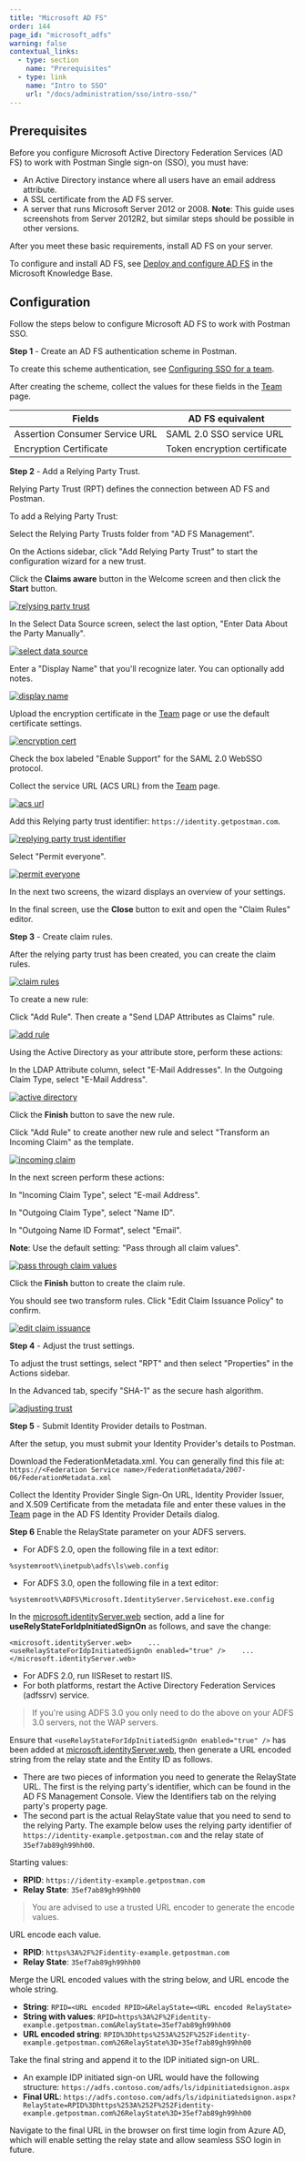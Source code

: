 ```yaml
---
title: "Microsoft AD FS"
order: 144
page_id: "microsoft_adfs"
warning: false
contextual_links:
  - type: section
    name: "Prerequisites"
  - type: link
    name: "Intro to SSO"
    url: "/docs/administration/sso/intro-sso/"
---
```



## Prerequisites

Before you configure Microsoft Active Directory Federation Services (AD FS) to work with Postman Single sign-on (SSO), you must have:

* An Active Directory instance where all users have an email address attribute.
* A SSL certificate from the AD FS server.
* A server that runs Microsoft Server 2012 or 2008. **Note**: This guide uses screenshots from Server 2012R2,
but similar steps should be possible in other versions.

After you meet these basic requirements, install AD FS on your server.

To configure and install AD FS, see [Deploy and configure AD FS](https://msdn.microsoft.com/en-us/library/gg188612.aspx) in the Microsoft Knowledge Base.

## Configuration

Follow the steps below to configure Microsoft AD FS to work with Postman SSO.

**Step 1** - Create an AD FS authentication scheme in Postman.

To create this scheme authentication, see [Configuring SSO for a team](/docs/administration/sso/admin-sso/).

After creating the scheme, collect the values for these fields in the [Team](https://app.getpostman.com/dashboard/teams) page.

| Fields   | AD FS equivalent |
| ------------- | ------------- |
| Assertion Consumer Service URL  |  SAML 2.0 SSO service URL  |
| Encryption Certificate   | Token encryption certificate  |

**Step 2** - Add a Relying Party Trust.

Relying Party Trust (RPT) defines the connection between AD FS and Postman.

To add a Relying Party Trust:

  Select the Relying Party Trusts folder from "AD FS Management".

  On the Actions sidebar, click "Add Relying Party Trust" to start the configuration wizard for a new trust.

  Click the **Claims aware** button in the Welcome screen and then click the **Start** button.

[![relysing party trust](https://assets.postman.com/postman-docs/ENT-Relying-Party-Trust.png)](https://assets.postman.com/postman-docs/ENT-Relying-Party-Trust.png)

   In the Select Data Source screen, select the last option, "Enter Data About the Party Manually".

[![select data source](https://assets.postman.com/postman-docs/ENT-Enter-Data-About-Party-Manually.jpeg)](https://assets.postman.com/postman-docs/ENT-Enter-Data-About-Party-Manually.jpeg)

   Enter a "Display Name" that you'll recognize later. You can optionally add notes.

[![display name](https://assets.postman.com/postman-docs/ENT-display-name.jpeg)](https://assets.postman.com/postman-docs/ENT-display-name.jpeg)

   Upload the encryption certificate in the [Team](https://app.getpostman.com/dashboard/teams) page or use the default certificate settings.

[![encryption cert](https://assets.postman.com/postman-docs/ENT-configure-cert.jpeg)](https://assets.postman.com/postman-docs/ENT-configure-cert.jpeg)

   Check the box labeled "Enable Support" for the SAML 2.0 WebSSO protocol.

   Collect the service URL (ACS URL) from the [Team](https://app.getpostman.com/dashboard/teams) page.

[![acs url](https://assets.postman.com/postman-docs/ENT-ACS-URL.jpeg)](https://assets.postman.com/postman-docs/ENT-ACS-URL.jpeg)

   Add this Relying party trust identifier: `https://identity.getpostman.com`.

[![replying party trust identifier](https://assets.postman.com/postman-docs/ENT-Relying-party-trust-identifier.jpeg)](https://assets.postman.com/postman-docs/ENT-Relying-party-trust-identifier.jpeg)

   Select "Permit everyone".

[![permit everyone](https://assets.postman.com/postman-docs/ENT-Permit-everyone.jpeg)](https://assets.postman.com/postman-docs/ENT-Permit-everyone.jpeg)

In the next two screens, the wizard displays an overview of your settings.

In the final screen, use the **Close** button to exit and open the "Claim Rules" editor.

**Step 3** - Create claim rules.

After the relying party trust has been created, you can create the claim rules.

[![claim rules](https://assets.postman.com/postman-docs/ENT-claim-rules.jpeg)](https://assets.postman.com/postman-docs/ENT-claim-rules.jpeg)

To create a new rule:

Click "Add Rule". Then create a "Send LDAP Attributes as Claims" rule.

[![add rule](https://assets.postman.com/postman-docs/ENT-Add-Rule.jpeg)](https://assets.postman.com/postman-docs/ENT-Add-Rule.jpeg)

Using the Active Directory as your attribute store, perform these actions:

   In the LDAP Attribute column, select "E-Mail Addresses".
   In the Outgoing Claim Type, select "E-Mail Address".

[![active directory](https://assets.postman.com/postman-docs/ENT-Active-Directory.jpeg)](https://assets.postman.com/postman-docs/ENT-Active-Directory.jpeg)

   Click the **Finish** button to save the new rule.

   Click "Add Rule" to create another new rule and select "Transform an Incoming Claim" as the template.

[![incoming claim](https://assets.postman.com/postman-docs/ENT-Transform-Incoming-Claim.jpeg)](https://assets.postman.com/postman-docs/ENT-Transform-Incoming-Claim.jpeg)

In the next screen perform these actions:

   In "Incoming Claim Type", select "E-mail Address".

   In "Outgoing Claim Type", select "Name ID".

   In "Outgoing Name ID Format", select "Email".

  **Note**: Use the default setting: "Pass through all claim values".

[![pass through claim values](https://assets.postman.com/postman-docs/ENT-Pass-through-all-claim-values.jpeg)](https://assets.postman.com/postman-docs/ENT-Pass-through-all-claim-values.jpeg)

   Click the **Finish** button to create the claim rule.

You should see two transform rules. Click "Edit Claim Issuance Policy" to confirm.

[![edit claim issuance](https://assets.postman.com/postman-docs/ENT-Edit-Claim-Issuance-Policy.jpeg)](https://assets.postman.com/postman-docs/ENT-Edit-Claim-Issuance-Policy.jpeg)

**Step 4** - Adjust the trust settings.

To adjust the trust settings, select "RPT" and then select "Properties" in the Actions sidebar.

In the Advanced tab, specify "SHA-1" as the secure hash algorithm.

[![adjusting trust](https://assets.postman.com/postman-docs/ENT-Adjusting-trust-settings.jpeg)](https://assets.postman.com/postman-docs/ENT-Adjusting-trust-settings.jpeg)

**Step 5** - Submit Identity Provider details to Postman.

After the setup, you must submit your Identity Provider's details to Postman.

Download the FederationMetadata.xml. You can generally find this file at: `https://<Federation Service name>/FederationMetadata/2007-06/FederationMetadata.xml`

Collect the Identity Provider Single Sign-On URL, Identity Provider Issuer, and X.509 Certificate from the metadata file and enter these values in the [Team](https://app.getpostman.com/dashboard/teams) page in the AD FS Identity Provider Details dialog.

**Step 6** Enable the RelayState parameter on your ADFS servers.

* For ADFS 2.0, open the following file in a text editor:

```
%systemroot%\inetpub\adfs\ls\web.config
```

* For ADFS 3.0, open the following file in a text editor:

```
%systemroot%\ADFS\Microsoft.IdentityServer.Servicehost.exe.config
```

In the [microsoft.identityServer.web](http://microsoft.identityserver.web/) section, add a line for __useRelyStateForIdpInitiatedSignOn__ as follows, and save the change:

```
<microsoft.identityServer.web>    ... <useRelayStateForIdpInitiatedSignOn enabled="true" />    ...</microsoft.identityServer.web>
```

* For ADFS 2.0, run IISReset to restart IIS.
* For both platforms, restart the Active Directory Federation Services (adfssrv) service.

> If you're using ADFS 3.0 you only need to do the above on your ADFS 3.0 servers, not the WAP servers.

Ensure that `<useRelayStateForIdpInitiatedSignOn enabled="true" />` has been added at [microsoft.identityServer.web](http://microsoft.identityserver.web/), then generate a URL encoded string from the relay state and the Entity ID as follows.

* There are two pieces of information you need to generate the RelayState URL. The first is the relying party's identifier, which can be found in the AD FS Management Console. View the Identifiers tab on the relying party's property page.
* The second part is the actual RelayState value that you need to send to the relying Party. The example below uses the relying party identifier of `https://identity-example.getpostman.com` and the relay state of `35ef7ab89gh99hh00`.

Starting values:

* __RPID__: `https://identity-example.getpostman.com`
* __Relay State__: `35ef7ab89gh99hh00`

> You are advised to use a trusted URL encoder to generate the encode values.

URL encode each value.

* __RPID__: `https%3A%2F%2Fidentity-example.getpostman.com`
* __Relay State__: `35ef7ab89gh99hh00`

Merge the URL encoded values with the string below, and URL encode the whole string.

* __String__: `RPID=<URL encoded RPID>&RelayState=<URL encoded RelayState>`
* __String with values__: `RPID=https%3A%2F%2Fidentity-example.getpostman.com&RelayState=35ef7ab89gh99hh00`
* __URL encoded string__: `RPID%3Dhttps%253A%252F%252Fidentity-example.getpostman.com%26RelayState%3D+35ef7ab89gh99hh00`

Take the final string and append it to the IDP initiated sign-on URL.

* An example IDP initiated sign-on URL would have the following structure: `https://adfs.contoso.com/adfs/ls/idpinitiatedsignon.aspx`
* __Final URL__: `https://adfs.contoso.com/adfs/ls/idpinitiatedsignon.aspx?RelayState=RPID%3Dhttps%253A%252F%252Fidentity-example.getpostman.com%26RelayState%3D+35ef7ab89gh99hh00`

Navigate to the final URL in the browser on first time login from Azure AD, which will enable setting the relay state and allow seamless SSO login in future.

